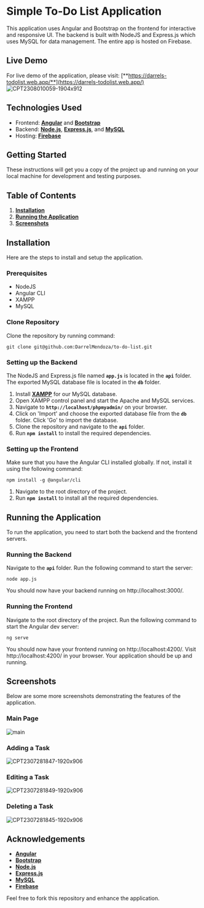 # **Simple To-Do List Application**

This application uses Angular and Bootstrap on the frontend for interactive and responsive UI. The backend is built with NodeJS and Express.js which uses MySQL for data management. The entire app is hosted on Firebase.

## **Live Demo**

For live demo of the application, please visit: [**https://darrels-todolist.web.app/**](https://darrels-todolist.web.app/)
![CPT2308010059-1904x912](https://github.com/DarrelMendoza/to-do-list/assets/88825804/abc677a0-bb1c-4c5e-9cd5-95d0908dca5e)

## **Technologies Used**

- Frontend: [**Angular**](https://angular.io/) and [**Bootstrap**](https://getbootstrap.com/)
- Backend: [**Node.js**](https://nodejs.org/en/), [**Express.js**](https://expressjs.com/), and [**MySQL**](https://www.mysql.com/)
- Hosting: [**Firebase**](https://www.firebase.com/)

## **Getting Started**

These instructions will get you a copy of the project up and running on your local machine for development and testing purposes.

## **Table of Contents**

1. **[Installation](#installation)**
2. **[Running the Application](#running-the-application)**
3. **[Screenshots](#screenshots)**

## **Installation**

Here are the steps to install and setup the application.

### **Prerequisites**

- NodeJS
- Angular CLI
- XAMPP
- MySQL

### **Clone Repository**
Clone the repository by running command:
```
git clone git@github.com:DarrelMendoza/to-do-list.git
```

### **Setting up the Backend**

The NodeJS and Express.js file named **`app.js`** is located in the **`api`** folder. The exported MySQL database file is located in the **`db`** folder.

1. Install [**XAMPP**](https://www.apachefriends.org/download.html) for our MySQL database.
2. Open XAMPP control panel and start the Apache and MySQL services.
3. Navigate to **`http://localhost/phpmyadmin/`** on your browser.
4. Click on 'Import' and choose the exported database file from the **`db`** folder. Click 'Go' to import the database.
5. Clone the repository and navigate to the **`api`** folder.
6. Run **`npm install`** to install the required dependencies.

### **Setting up the Frontend**

Make sure that you have the Angular CLI installed globally. If not, install it using the following command:
```
npm install -g @angular/cli
```
1. Navigate to the root directory of the project.
2. Run **`npm install`** to install all the required dependencies.

## **Running the Application**

To run the application, you need to start both the backend and the frontend servers.

### **Running the Backend**

Navigate to the **`api`** folder.
Run the following command to start the server:

```
node app.js
```

You should now have your backend running on http://localhost:3000/.

### **Running the Frontend**

Navigate to the root directory of the project.
Run the following command to start the Angular dev server:

```
ng serve
```

You should now have your frontend running on http://localhost:4200/.
Visit http://localhost:4200/ in your browser. Your application should be up and running.

## **Screenshots**

Below are some more screenshots demonstrating the features of the application.

### **Main Page**
![main](https://github.com/DarrelMendoza/to-do-list/assets/88825804/c5364d87-c2d6-4c41-8268-bc8db461a864)

### **Adding a Task**
![CPT2307281847-1920x906](https://github.com/DarrelMendoza/to-do-list/assets/88825804/e12b7008-b9b9-4d82-a3df-6a35ac7d5440)

### **Editing a Task**
![CPT2307281849-1920x906](https://github.com/DarrelMendoza/to-do-list/assets/88825804/09f42ed4-68d4-4355-9642-34d6eae891ad)

### **Deleting a Task**
![CPT2307281845-1920x906](https://github.com/DarrelMendoza/to-do-list/assets/88825804/bae250ed-4554-4a78-9fb4-47a2c32c1d2d)

## **Acknowledgements**

- **[Angular](https://angular.io/)**
- **[Bootstrap](https://getbootstrap.com/)**
- **[Node.js](https://nodejs.org/en/)**
- **[Express.js](https://expressjs.com/)**
- **[MySQL](https://www.mysql.com/)**
- **[Firebase](https://www.firebase.com/)**

Feel free to fork this repository and enhance the application.
